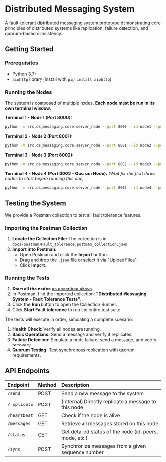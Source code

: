 

# Distributed Messaging System

A fault-tolerant distributed messaging system prototype demonstrating core principles of distributed systems like replication, failure detection, and quorum-based consistency.


## Getting Started

### Prerequisites

*   Python 3.7+
*   `aiohttp` library (install with `pip install aiohttp`)

### Running the Nodes

The system is composed of multiple nodes. **Each node must be run in its own terminal window.**

**Terminal 1 - Node 1 (Port 8000):**
```bash
python -m src.ds_messaging.core.server_node --port 8000 --id node1 --peers "http://127.0.0.1:8001,http://127.0.0.1:8002"
```

**Terminal 2 - Node 2 (Port 8001):**
```bash
python -m src.ds_messaging.core.server_node --port 8001 --id node2 --peers "http://127.0.0.1:8000,http://127.0.0.1:8002"
```

**Terminal 3 - Node 3 (Port 8002):**
```bash
python -m src.ds_messaging.core.server_node --port 8002 --id node3 --peers "http://127.0.0.1:8000,http://127.0.0.1:8001"
```

**Terminal 4 - Node 4 (Port 8003 - Quorum Node):**
*(Wait for the first three nodes to start before running this one)*
```bash
python -m src.ds_messaging.core.server_node --port 8003 --id node4 --peers "http://127.0.0.1:8000,http://127.0.0.1:8001,http://127.0.0.1:8002" --replication_mode sync_quorum --quorum 3
```

## Testing the System

We provide a Postman collection to test all fault tolerance features.

### Importing the Postman Collection

1.  **Locate the Collection File:** The collection is in `docs/postman/Fault_tolerence.postman_collection.json`.
2.  **Import into Postman:**
    - Open Postman and click the **Import** button.
    - Drag and drop the `.json` file or select it via "Upload Files".
    - Click **Import**.

### Running the Tests

1.  **Start all the nodes** [as described above](#running-the-nodes).
2.  In Postman, find the imported collection: **"Distributed Messaging System - Fault Tolerance Tests"**.
3.  Click the **Run** button to open the Collection Runner.
4.  Click **Start Fault tolerence** to run the entire test suite.

The tests will execute in order, simulating a complete scenario:
1.  **Health Check:** Verify all nodes are running.
2.  **Basic Operations:** Send a message and verify it replicates.
3.  **Failure Detection:** Simulate a node failure, send a message, and verify recovery.
4.  **Quorum Testing:** Test synchronous replication with quorum requirements.

## API Endpoints

| Endpoint | Method | Description |
| :--- | :--- | :--- |
| `/send` | POST | Send a new message to the system |
| `/replicate` | POST | (Internal) Directly replicate a message to this node |
| `/heartbeat` | GET | Check if the node is alive |
| `/messages` | GET | Retrieve all messages stored on this node |
| `/status` | GET | Get detailed status of the node (id, peers, mode, etc.) |
| `/sync` | POST | Synchronize messages from a given sequence number |


